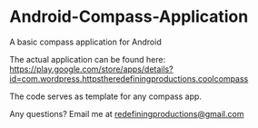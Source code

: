# Android-Compass-Application
A basic compass application for Android

The actual application can be found here: https://play.google.com/store/apps/details?id=com.wordpress.httpstheredefiningproductions.coolcompass

The code serves as  template for any compass app.

Any questions? Email me at redefiningproductions@gmail.com
